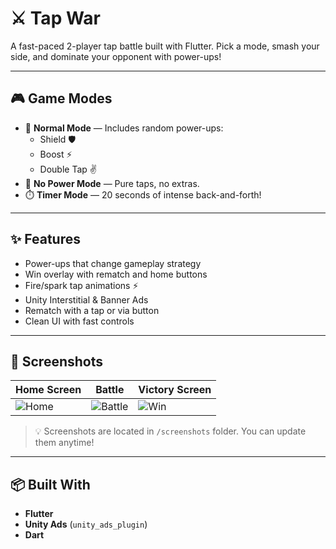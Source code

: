 # ⚔️ Tap War

A fast-paced 2-player tap battle built with Flutter. Pick a mode, smash your side, and dominate your opponent with power-ups!

---

## 🎮 Game Modes

- 🧨 **Normal Mode** — Includes random power-ups:
  - Shield 🛡️
  - Boost ⚡
  - Double Tap ✌️
- 🚫 **No Power Mode** — Pure taps, no extras.
- ⏱️ **Timer Mode** — 20 seconds of intense back-and-forth!

---

## ✨ Features

- Power-ups that change gameplay strategy
- Win overlay with rematch and home buttons
- Fire/spark tap animations ⚡
- Unity Interstitial & Banner Ads
- Rematch with a tap or via button
- Clean UI with fast controls

---

## 📸 Screenshots

| Home Screen | Battle | Victory Screen |
|-------------|--------|----------------|
| ![Home](screenshots/home.png) | ![Battle](screenshots/battle.png) | ![Win](screenshots/win.png) |

> 💡 Screenshots are located in `/screenshots` folder. You can update them anytime!

---

## 📦 Built With

- **Flutter**
- **Unity Ads** (`unity_ads_plugin`)
- **Dart**